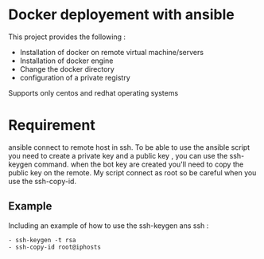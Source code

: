 Docker deployement with ansible
=================================

This project provides the following :

+ Installation of docker on remote virtual machine/servers
+ Installation of docker engine
+ Change the docker directory
+ configuration of a private registry 

Supports only centos and redhat operating systems


Requirement
============
ansible connect to remote host in ssh. To be able to use the ansible script you need to create a private key and a public key , you can use the ssh-keygen command. when the bot key are created you'll need to copy the public key on the remote. My script connect as root so be careful when you use the ssh-copy-id.


Example 
----------------

Including an example of how to use the ssh-keygen ans ssh :

    - ssh-keygen -t rsa 
    - ssh-copy-id root@iphosts

